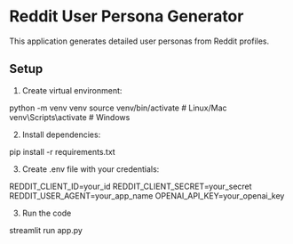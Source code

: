 # Reddit User Persona Generator

This application generates detailed user personas from Reddit profiles.

## Setup

1. Create virtual environment:

python -m venv venv
source venv/bin/activate  # Linux/Mac
venv\Scripts\activate    # Windows


2. Install dependencies:

pip install -r requirements.txt


3. Create .env file with your credentials:

REDDIT_CLIENT_ID=your_id
REDDIT_CLIENT_SECRET=your_secret
REDDIT_USER_AGENT=your_app_name
OPENAI_API_KEY=your_openai_key

3. Run the code 

streamlit run app.py


